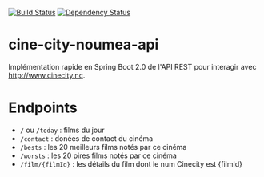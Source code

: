 [![Build Status](https://travis-ci.org/adriens/cine-city-noumea-api.svg?branch=master)](https://travis-ci.org/adriens/cine-city-noumea-api) [![Dependency Status](https://beta.gemnasium.com/badges/github.com/adriens/cine-city-noumea-api.svg)](https://beta.gemnasium.com/projects/github.com/adriens/cine-city-noumea-api)

# cine-city-noumea-api

Implémentation rapide en Spring Boot 2.0 de l'API REST pour interagir avec http://www.cinecity.nc.


# Endpoints

- `/` ou `/today` : films du jour
- `/contact` : donées de contact du cinéma
- `/bests` : les 20 meilleurs films notés par ce cinéma
- `/worsts` : les 20 pires films notés par ce cinéma
- `/film/{filmId}` : les détails du film dont le num Cinecity est {filmId}


